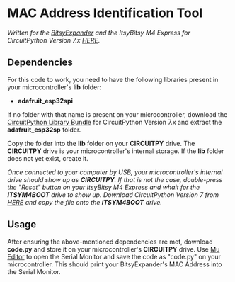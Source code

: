 # MAC Address Identification Tool

*Written for the [BitsyExpander](https://github.com/id-studiolab/BitsyExpander) and the ItsyBitsy M4 Express for CircuitPython Version 7.x [HERE](https://learn.sparkfun.com/tutorials/how-to-solder-through-hole-soldering/).*

## Dependencies

For this code to work, you need to have the following libraries present in your microcontroller's **lib** folder:

* **adafruit_esp32spi**

If no folder with that name is present on your microcontroller, download the [CircuitPython Library Bundle](https://circuitpython.org/libraries) for CircuitPython Version 7.x and extract the **adafruit_esp32sp** folder. 

Copy the folder into the **lib** folder on your **CIRCUITPY** drive. The **CIRCUITPY** drive is your microcontroller's internal storage. If the **lib** folder does not yet exist, create it.

*Once connected to your computer by USB, your microcontroller's internal drive should show up as **CIRCUITPY**. If that is not the case, double-press the "Reset" button on your ItsyBitsy M4 Express and whait for the **ITSYM4BOOT** drive to show up. Download CircuitPython Version 7 from [HERE](https://circuitpython.org/board/itsybitsy_m4_express/) and copy the file onto the **ITSYM4BOOT** drive.*

## Usage

After ensuring the above-mentioned dependencies are met, download **code.py** and store it on your microcontroller's **CIRCUITPY** drive. Use [Mu Editor](https://codewith.mu/) to open the Serial Monitor and save the code as "code.py" on your microcontroller. This should print your BitsyExpander's MAC Address into the Serial Monitor.
